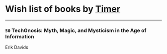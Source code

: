 # Wish list of books by [Timer](http://vk.com/id203760080)
---

### `50` TechGnosis: Myth, Magic, and Mysticism in the Age of Information
Erik Davids


